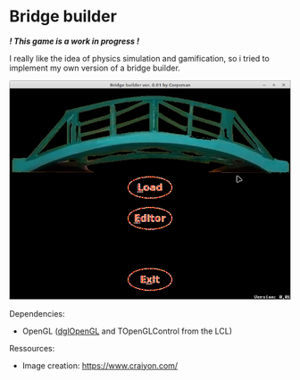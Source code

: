 # Bridge builder

***! This game is a work in progress !***

I really like the idea of physics simulation and gamification, so i tried to implement my own version of a bridge builder.

![](preview.png)

Dependencies:
- OpenGL ([dglOpenGL](https://github.com/saschawillems/dglopengl) and TOpenGLControl from the LCL)

Ressources:
- Image creation: https://www.craiyon.com/